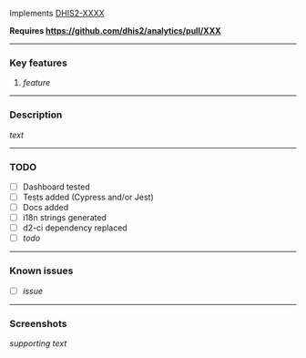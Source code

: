 Implements [DHIS2-XXXX](https://jira.dhis2.org/browse/DHIS2-XXXX)

**Requires https://github.com/dhis2/analytics/pull/XXX**

---

### Key features

1. _feature_

---

### Description

_text_

---

### TODO

- [ ] Dashboard tested
- [ ] Tests added (Cypress and/or Jest)
- [ ] Docs added
- [ ] i18n strings generated
- [ ] d2-ci dependency replaced
- [ ] _todo_

---

### Known issues

- [ ] _issue_

---

### Screenshots

_supporting text_
